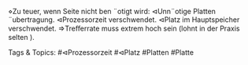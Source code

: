 ⋄Zu teuer, wenn Seite nicht ben ¨otigt wird:
⊲Unn¨otige Platten ¨ubertragung.
⊲Prozessorzeit verschwendet.
⊲Platz im Hauptspeicher verschwendet.
⇒Treﬀerrate muss extrem hoch sein (lohnt in der Praxis selten ).

   Tags & Topics:
   #⊲Prozessorzeit
   #⊲Platz
   #Platten
   #Platte